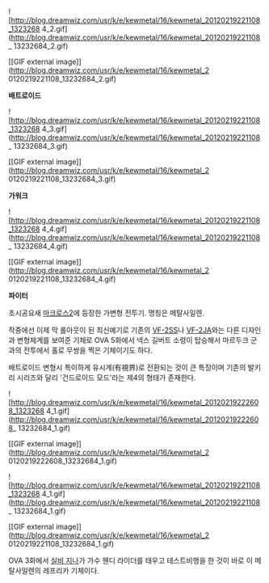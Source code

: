 ![http://blog.dreamwiz.com/usr/k/e/kewmetal/16/kewmetal_20120219221108_1323268
4_2.gif](http://blog.dreamwiz.com/usr/k/e/kewmetal/16/kewmetal_20120219221108_
13232684_2.gif)

[[GIF external image]](http://blog.dreamwiz.com/usr/k/e/kewmetal/16/kewmetal_2
0120219221108_13232684_2.gif)

**배트로이드**

![http://blog.dreamwiz.com/usr/k/e/kewmetal/16/kewmetal_20120219221108_1323268
4_3.gif](http://blog.dreamwiz.com/usr/k/e/kewmetal/16/kewmetal_20120219221108_
13232684_3.gif)

[[GIF external image]](http://blog.dreamwiz.com/usr/k/e/kewmetal/16/kewmetal_2
0120219221108_13232684_3.gif)

**가워크**

![http://blog.dreamwiz.com/usr/k/e/kewmetal/16/kewmetal_20120219221108_1323268
4_4.gif](http://blog.dreamwiz.com/usr/k/e/kewmetal/16/kewmetal_20120219221108_
13232684_4.gif)

[[GIF external image]](http://blog.dreamwiz.com/usr/k/e/kewmetal/16/kewmetal_2
0120219221108_13232684_4.gif)

**파이터**

초시공요새 [마크로스2](%EB%A7%88%ED%81%AC%EB%A1%9C%EC%8A%A42.md)에 등장한 가변형 전투기. 명칭은
메탈사일렌.

작중에선 이제 막 롤아웃이 된 최신예기로 기존의 [VF-2SS](VF-2SS.md)나 [VF-2JA](VF-2JA.md)와는 다른
디자인과 변형체계를 보여준 기체로 OVA 5화에서 넥스 길버트 소령이 탑승해서 마르두크 군과의 전투에서 홀로 무쌍을 찍은 기체이기도 하다.

배트로이드 변형시 특이하게 유시계(有視界)로 전환되는 것이 큰 특징이며 기존의 발키리 시리즈와 달리 '건드로이드 모드'라는 제4의 형태가
존재한다.

![http://blog.dreamwiz.com/usr/k/e/kewmetal/16/kewmetal_20120219222608_1323268
4_1.gif](http://blog.dreamwiz.com/usr/k/e/kewmetal/16/kewmetal_20120219222608_
13232684_1.gif)

[[GIF external image]](http://blog.dreamwiz.com/usr/k/e/kewmetal/16/kewmetal_2
0120219222608_13232684_1.gif)

![http://blog.dreamwiz.com/usr/k/e/kewmetal/16/kewmetal_20120219221108_1323268
4_1.gif](http://blog.dreamwiz.com/usr/k/e/kewmetal/16/kewmetal_20120219221108_
13232684_1.gif)

[[GIF external image]](http://blog.dreamwiz.com/usr/k/e/kewmetal/16/kewmetal_2
0120219221108_13232684_1.gif)

OVA 3화에서 [실비 지나](%EC%8B%A4%EB%B9%84%20%EC%A7%80%EB%82%98.md)가 가수 웬디 라이더를
태우고 테스트비행을 한 것이 바로 이 메탈사일렌의 레프리카 기체이다.

